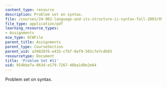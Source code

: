 ```yaml
---
content_type: resource
description: Problem set on syntax.
file: /courses/24-902-language-and-its-structure-ii-syntax-fall-2003/954bbe7a063de179726748ba1d0e2e64_ps_11.pdf
file_type: application/pdf
learning_resource_types:
- Assignments
ocw_type: OCWFile
parent_title: Assignments
parent_type: CourseSection
parent_uid: a39828f6-e432-cfbf-0af9-501c7e7cdb93
resourcetype: Document
title: 'Problem Set #11'
uid: 954bbe7a-063d-e179-7267-48ba1d0e2e64
---
```

Problem set on syntax.

